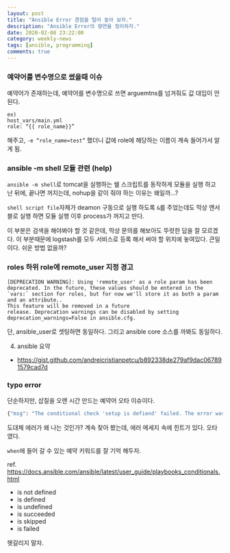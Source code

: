 ```yaml
---
layout: post
title: "Ansible Error 경험을 털어 놓아 보자."
description: "Ansible Error의 향연을 정리하자."
date: 2020-02-08 23:22:00
category: weekly-news
tags: [ansible, programming]
comments: true
---
```


### 예약어를 변수명으로 썼을때 이슈

예약어가 존재하는데, 예약어를 변수명으로 쓰면 arguemtns를 넘겨줘도 값 대입이 안된다. 
```
ex) 
host_vars/main.yml
role: “{{ role_name}}”
```
해주고, `-e “role_name=test”` 했더니 값에 role에 해당하는 이름이 계속 들어가서 알게 됨. 

### ansible -m shell 모듈 관련 (help)

`ansible -m shell`로 tomcat을 실행하는 쉘 스크립트를 동작하게 모듈을 실행 하고 난 뒤에, 끝나면 꺼지는데, nohup을 같이 줘야 하는 이유는 왜일까…?

`shell script file`자체가 deamon 구동으로 실행 하도록 `&`를 주었는데도 막상 앤서블로 실행 하면 모듈 실행 이후 process가 꺼지고 만다. 

이 부분은 검색을 해야봐야 할 것 같은데, 막상 문의를 해보아도 뚜렷한 답을 잘 모르겠다. 이 부분때문에 logstash를 모두 서비스로 등록 해서 써야 할 위치에 놓여있다. 큰일이다. 쉬운 방법 없을까? 

### roles 하위 role에 remote_user 지정 경고 

```
[DEPRECATION WARNING]: Using 'remote_user' as a role param has been deprecated. In the future, these values should be entered in the `vars:` section for roles, but for now we'll store it as both a param and an attribute..
This feature will be removed in a future
release. Deprecation warnings can be disabled by setting deprecation_warnings=False in ansible.cfg.
```

단, ansible_user로 셋팅하면 동일하다. 그리고 ansible core 소스를 까봐도 동일하다. 

4. ansible 요약 
* https://gist.github.com/andreicristianpetcu/b892338de279af9dac067891579cad7d

### typo error

단순하지만, 삽질을 오랜 시간 만드는 예약어 오타 이슈이다.

```bash
{"msg": "The conditional check 'setup is defiend' failed. The error was: template error while templating string: no test named 'defiend
```

도대체 에러가 왜 나는 것인가? 계속 찾아 봤는데, 에러 메세지 속에 힌트가 있다. 
오타였다. 

`when`에 들어 갈 수 있는 예약 키워드를 잘 기억 해두자. 

ref. https://docs.ansible.com/ansible/latest/user_guide/playbooks_conditionals.html

* is not defined
* is defined
* is undefined
* is succeeded
* is skipped
* is failed

헷갈리지 말자. 
